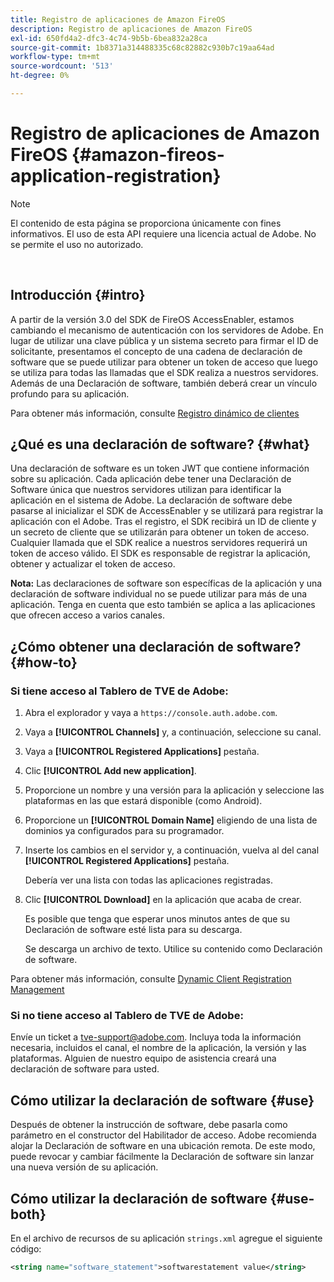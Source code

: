 ```yaml
---
title: Registro de aplicaciones de Amazon FireOS
description: Registro de aplicaciones de Amazon FireOS
exl-id: 650fd4a2-dfc3-4c74-9b5b-6bea832a28ca
source-git-commit: 1b8371a314488335c68c82882c930b7c19aa64ad
workflow-type: tm+mt
source-wordcount: '513'
ht-degree: 0%

---
```


# Registro de aplicaciones de Amazon FireOS {#amazon-fireos-application-registration}

>[!NOTE]
>
>El contenido de esta página se proporciona únicamente con fines informativos. El uso de esta API requiere una licencia actual de Adobe. No se permite el uso no autorizado.

</br>

## Introducción {#intro}

A partir de la versión 3.0 del SDK de FireOS AccessEnabler, estamos cambiando el mecanismo de autenticación con los servidores de Adobe. En lugar de utilizar una clave pública y un sistema secreto para firmar el ID de solicitante, presentamos el concepto de una cadena de declaración de software que se puede utilizar para obtener un token de acceso que luego se utiliza para todas las llamadas que el SDK realiza a nuestros servidores. Además de una Declaración de software, también deberá crear un vínculo profundo para su aplicación.

Para obtener más información, consulte [Registro dinámico de clientes](/help/authentication/dynamic-client-registration.md)

## ¿Qué es una declaración de software? {#what}

Una declaración de software es un token JWT que contiene información sobre su aplicación. Cada aplicación debe tener una Declaración de Software única que nuestros servidores utilizan para identificar la aplicación en el sistema de Adobe. La declaración de software debe pasarse al inicializar el SDK de AccessEnabler y se utilizará para registrar la aplicación con el Adobe. Tras el registro, el SDK recibirá un ID de cliente y un secreto de cliente que se utilizarán para obtener un token de acceso. Cualquier llamada que el SDK realice a nuestros servidores requerirá un token de acceso válido. El SDK es responsable de registrar la aplicación, obtener y actualizar el token de acceso.

**Nota:** Las declaraciones de software son específicas de la aplicación y una declaración de software individual no se puede utilizar para más de una aplicación. Tenga en cuenta que esto también se aplica a las aplicaciones que ofrecen acceso a varios canales.

## ¿Cómo obtener una declaración de software? {#how-to}

### Si tiene acceso al Tablero de TVE de Adobe:

1. Abra el explorador y vaya a `https://console.auth.adobe.com`.

1. Vaya a **[!UICONTROL Channels]** y, a continuación, seleccione su canal.

1. Vaya a **[!UICONTROL Registered Applications]** pestaña.

1. Clic **[!UICONTROL Add new application]**.

1. Proporcione un nombre y una versión para la aplicación y seleccione las plataformas en las que estará disponible (como Android).

1. Proporcione un **[!UICONTROL Domain Name]** eligiendo de una lista de dominios ya configurados para su programador.

1. Inserte los cambios en el servidor y, a continuación, vuelva al del canal **[!UICONTROL Registered Applications]** pestaña.

   Debería ver una lista con todas las aplicaciones registradas.

1. Clic **[!UICONTROL Download]** en la aplicación que acaba de crear.

   Es posible que tenga que esperar unos minutos antes de que su Declaración de software esté lista para su descarga.

   Se descarga un archivo de texto. Utilice su contenido como Declaración de software.

Para obtener más información, consulte [Dynamic Client Registration Management](/help/authentication/dynamic-client-registration-management.md)

### Si no tiene acceso al Tablero de TVE de Adobe:

Envíe un ticket a [tve-support@adobe.com](mailto:tve-support@adobe.com). Incluya toda la información necesaria, incluidos el canal, el nombre de la aplicación, la versión y las plataformas. Alguien de nuestro equipo de asistencia creará una declaración de software para usted.

## Cómo utilizar la declaración de software {#use}

Después de obtener la instrucción de software, debe pasarla como parámetro en el constructor del Habilitador de acceso. Adobe recomienda alojar la Declaración de software en una ubicación remota. De este modo, puede revocar y cambiar fácilmente la Declaración de software sin lanzar una nueva versión de su aplicación.

## Cómo utilizar la declaración de software {#use-both}

En el archivo de recursos de su aplicación `strings.xml` agregue el siguiente código:

```XML
<string name="software_statement">softwarestatement value</string>
```
